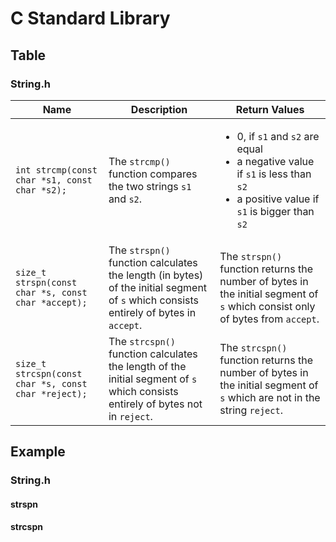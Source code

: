 # C Standard Library

## Table

### String.h

| Name                                                 | Description                                                                                                                          | Return Values                                                                                                                                                                                                             |
| ---------------------------------------------------- | ------------------------------------------------------------------------------------------------------------------------------------ | ------------------------------------------------------------------------------------------------------------------------------------------------------------------------------------------------------------------------- |
| `int strcmp(const char *s1, const char *s2);`        | The `strcmp()` function compares the two strings `s1` and `s2`.                                                                      | <ul><li>0, if <code>s1</code> and <code>s2</code> are equal</li><li>a negative value if <code>s1</code> is less than <code>s2</code></li><li>a positive value if <code>s1</code> is bigger than <code>s2</code></li></ul> |
| `size_t strspn(const char *s, const char *accept);`  | The `strspn()` function calculates the length (in bytes) of the initial segment of `s` which consists entirely of bytes in `accept`. | The `strspn()` function returns the number of bytes in the initial segment of `s` which consist only of bytes from `accept`.                                                                                              |
| `size_t strcspn(const char *s, const char *reject);` | The `strcspn()` function calculates the length of the initial segment of `s` which consists entirely of bytes not in `reject`.       | The `strcspn()` function returns the number of bytes in the initial segment of `s` which are not in the string `reject`.                                                                                                  |

## Example

### String.h

#### strspn

#### strcspn
